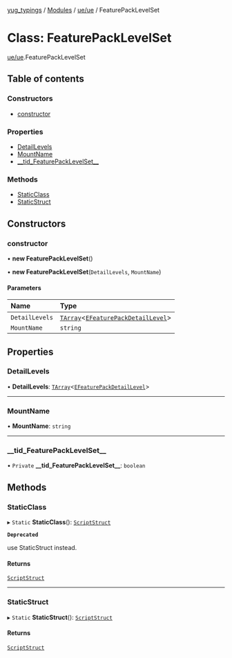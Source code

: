 [yug_typings](../README.md) / [Modules](../modules.md) / [ue/ue](../modules/ue_ue.md) / FeaturePackLevelSet

# Class: FeaturePackLevelSet

[ue/ue](../modules/ue_ue.md).FeaturePackLevelSet

## Table of contents

### Constructors

- [constructor](ue_ue.FeaturePackLevelSet.md#constructor)

### Properties

- [DetailLevels](ue_ue.FeaturePackLevelSet.md#detaillevels)
- [MountName](ue_ue.FeaturePackLevelSet.md#mountname)
- [\_\_tid\_FeaturePackLevelSet\_\_](ue_ue.FeaturePackLevelSet.md#__tid_featurepacklevelset__)

### Methods

- [StaticClass](ue_ue.FeaturePackLevelSet.md#staticclass)
- [StaticStruct](ue_ue.FeaturePackLevelSet.md#staticstruct)

## Constructors

### constructor

• **new FeaturePackLevelSet**()

• **new FeaturePackLevelSet**(`DetailLevels`, `MountName`)

#### Parameters

| Name | Type |
| :------ | :------ |
| `DetailLevels` | [`TArray`](../interfaces/ue_puerts.TArray.md)<[`EFeaturePackDetailLevel`](../enums/ue_ue.EFeaturePackDetailLevel.md)\> |
| `MountName` | `string` |

## Properties

### DetailLevels

• **DetailLevels**: [`TArray`](../interfaces/ue_puerts.TArray.md)<[`EFeaturePackDetailLevel`](../enums/ue_ue.EFeaturePackDetailLevel.md)\>

___

### MountName

• **MountName**: `string`

___

### \_\_tid\_FeaturePackLevelSet\_\_

• `Private` **\_\_tid\_FeaturePackLevelSet\_\_**: `boolean`

## Methods

### StaticClass

▸ `Static` **StaticClass**(): [`ScriptStruct`](ue_ue.ScriptStruct.md)

**`Deprecated`**

use StaticStruct instead.

#### Returns

[`ScriptStruct`](ue_ue.ScriptStruct.md)

___

### StaticStruct

▸ `Static` **StaticStruct**(): [`ScriptStruct`](ue_ue.ScriptStruct.md)

#### Returns

[`ScriptStruct`](ue_ue.ScriptStruct.md)
